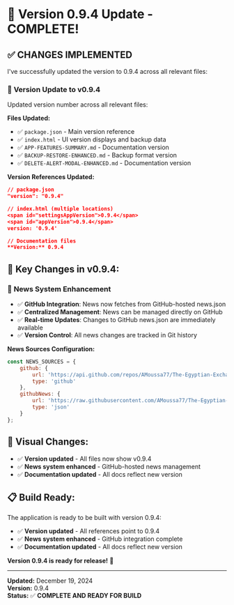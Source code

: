 # 🎯 Version 0.9.4 Update - COMPLETE!

## ✅ **CHANGES IMPLEMENTED**

I've successfully updated the version to 0.9.4 across all relevant files:

### 📝 **Version Update to v0.9.4**
Updated version number across all relevant files:

**Files Updated:**
- ✅ `package.json` - Main version reference
- ✅ `index.html` - UI version displays and backup data
- ✅ `APP-FEATURES-SUMMARY.md` - Documentation version
- ✅ `BACKUP-RESTORE-ENHANCED.md` - Backup format version
- ✅ `DELETE-ALERT-MODAL-ENHANCED.md` - Documentation version

**Version References Updated:**
```json
// package.json
"version": "0.9.4"

// index.html (multiple locations)
<span id="settingsAppVersion">0.9.4</span>
<span id="appVersion">0.9.4</span>
version: '0.9.4'

// Documentation files
**Version:** 0.9.4
```

## 🚀 **Key Changes in v0.9.4:**

### 📰 **News System Enhancement**
- ✅ **GitHub Integration**: News now fetches from GitHub-hosted news.json
- ✅ **Centralized Management**: News can be managed directly on GitHub
- ✅ **Real-time Updates**: Changes to GitHub news.json are immediately available
- ✅ **Version Control**: All news changes are tracked in Git history

**News Sources Configuration:**
```javascript
const NEWS_SOURCES = {
    github: {
        url: 'https://api.github.com/repos/AMoussa77/The-Egyptian-Exchange/releases',
        type: 'github'
    },
    githubNews: {
        url: 'https://raw.githubusercontent.com/AMoussa77/The-Egyptian-Exchange/main/news.json',
        type: 'json'
    }
};
```

## 🎨 **Visual Changes:**

- ✅ **Version updated** - All files now show v0.9.4
- ✅ **News system enhanced** - GitHub-hosted news management
- ✅ **Documentation updated** - All docs reflect new version

## 📋 **Build Ready:**

The application is ready to be built with version 0.9.4:
- ✅ **Version updated** - All references point to 0.9.4
- ✅ **News system enhanced** - GitHub integration complete
- ✅ **Documentation updated** - All docs reflect new version

**Version 0.9.4 is ready for release!** 🎉

---

**Updated:** December 19, 2024  
**Version:** 0.9.4  
**Status:** ✅ **COMPLETE AND READY FOR BUILD**

